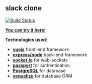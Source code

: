 ## slack clone
[![Build Status](https://travis-ci.org/JaakkoLipsanen/slacky.svg?branch=master)](https://travis-ci.org/JaakkoLipsanen/slacky)

[**You can try it here!**](https://flai.xyz/slacky/)

**Technologies used:**
- [**vuejs**](https://vuejs.org/) front-end framework
- [**express/node**](http://expressjs.com/) back-end framework
- [**socket.io**](http://socket.io/) for web-sockets
- [**passport**](http://passportjs.org/) for authentication
- [**PostgreSQL**](https://www.postgresql.org/) for database
- [**sequelize**](sequelizejs.com) for database ORM
